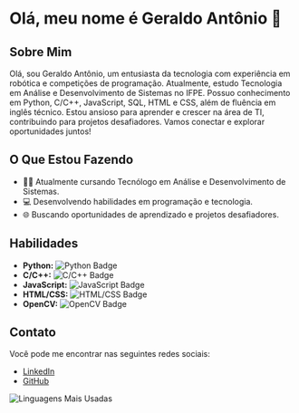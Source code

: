 # Olá, meu nome é Geraldo Antônio 👋

## Sobre Mim

Olá, sou Geraldo Antônio, um entusiasta da tecnologia com experiência em robótica e competições de programação. Atualmente, estudo Tecnologia em Análise e Desenvolvimento de Sistemas no IFPE. Possuo conhecimento em Python, C/C++, JavaScript, SQL, HTML e CSS, além de fluência em inglês técnico. Estou ansioso para aprender e crescer na área de TI, contribuindo para projetos desafiadores. Vamos conectar e explorar oportunidades juntos!

## O Que Estou Fazendo

- 👨‍🎓 Atualmente cursando Tecnólogo em Análise e Desenvolvimento de Sistemas.
- 💻 Desenvolvendo habilidades em programação e tecnologia.
- 🌐 Buscando oportunidades de aprendizado e projetos desafiadores.

## Habilidades

- **Python:** ![Python Badge](https://img.shields.io/badge/-Python-3776AB?style=flat-square&logo=python&logoColor=white)
- **C/C++:** ![C/C++ Badge](https://img.shields.io/badge/-C%2FC%2B%2B-00599C?style=flat-square&logo=c%2B%2B&logoColor=white)
- **JavaScript:** ![JavaScript Badge](https://img.shields.io/badge/-JavaScript-F7DF1E?style=flat-square&logo=javascript&logoColor=black)
- **HTML/CSS:** ![HTML/CSS Badge](https://img.shields.io/badge/-HTML%2FCSS-E34F26?style=flat-square&logo=html5&logoColor=white)
- **OpenCV:** ![OpenCV Badge](https://img.shields.io/badge/-OpenCV-5C3EE8?style=flat-square&logo=opencv&logoColor=white)

## Contato

Você pode me encontrar nas seguintes redes sociais:

- [LinkedIn](https://www.linkedin.com/in/geraldo-antonio/)
- [GitHub](https://github.com/Geraldo-Antonio)

![Linguagens Mais Usadas](https://github-readme-stats.vercel.app/api/top-langs/?username=Geraldo-Antonio&layout=compact&theme=dark)


